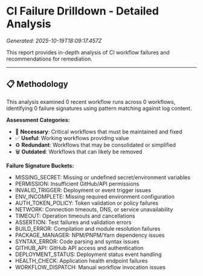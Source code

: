# CI Failure Drilldown - Detailed Analysis

*Generated: 2025-10-19T18:09:17.457Z*

This report provides in-depth analysis of CI workflow failures and recommendations for remediation.



---

## 📋 Methodology

This analysis examined 0 recent workflow runs across 0 workflows, identifying 0 failure signatures using pattern matching against log content.

**Assessment Categories:**
- 🚨 **Necessary**: Critical workflows that must be maintained and fixed
- ✅ **Useful**: Working workflows providing value
- ♻️ **Redundant**: Workflows that may be consolidated or simplified
- 🗑️ **Outdated**: Workflows that can likely be removed

**Failure Signature Buckets:**
- MISSING_SECRET: Missing or undefined secret/environment variables
- PERMISSION: Insufficient GitHub/API permissions
- INVALID_TRIGGER: Deployment or event trigger issues
- ENV_INCOMPLETE: Missing required environment configuration
- AUTH_TOKEN_POLICY: Token validation or policy failures
- NETWORK: Connection timeouts, DNS, or service unavailability
- TIMEOUT: Operation timeouts and cancellations
- ASSERTION: Test failures and validation errors
- BUILD_ERROR: Compilation and module resolution failures
- PACKAGE_MANAGER: NPM/PNPM/Yarn dependency issues
- SYNTAX_ERROR: Code parsing and syntax issues
- GITHUB_API: GitHub API access and authentication
- DEPLOYMENT_STATUS: Deployment status event handling
- HEALTH_CHECK: Application health endpoint failures
- WORKFLOW_DISPATCH: Manual workflow invocation issues